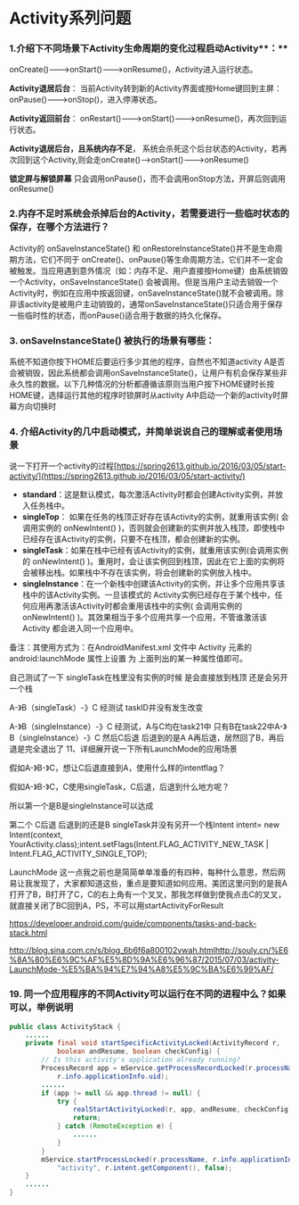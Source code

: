 # Activity系列问题

### 1.介绍下不同场景下Activity生命周期的变化过程启动Activity**：**

onCreate()--->onStart()--->onResume()，Activity进入运行状态。

**Activity退居后台**： 当前Activity转到新的Activity界面或按Home键回到主屏： onPause()--->onStop()，进入停滞状态。

**Activity返回前台**： onRestart()--->onStart()--->onResume()，再次回到运行状态。

**Activity退居后台，且系统内存不足**， 系统会杀死这个后台状态的Activity，若再次回到这个Activity,则会走onCreate()-->onStart()--->onResume()

**锁定屏与解锁屏幕** 只会调用onPause()，而不会调用onStop方法，开屏后则调用onResume()

### 2.内存不足时系统会杀掉后台的Activity，若需要进行一些临时状态的保存，在哪个方法进行？

Activity的 onSaveInstanceState() 和 onRestoreInstanceState()并不是生命周期方法，它们不同于 onCreate()、onPause()等生命周期方法，它们并不一定会被触发。当应用遇到意外情况（如：内存不足、用户直接按Home键）由系统销毁一个Activity，onSaveInstanceState() 会被调用。但是当用户主动去销毁一个Activity时，例如在应用中按返回键，onSaveInstanceState()就不会被调用。除非该activity是被用户主动销毁的，通常onSaveInstanceState()只适合用于保存一些临时性的状态，而onPause()适合用于数据的持久化保存。

### 3. onSaveInstanceState() 被执行的场景有哪些：

系统不知道你按下HOME后要运行多少其他的程序，自然也不知道activity A是否会被销毁，因此系统都会调用onSaveInstanceState()，让用户有机会保存某些非永久性的数据。以下几种情况的分析都遵循该原则当用户按下HOME键时长按HOME键，选择运行其他的程序时锁屏时从activity A中启动一个新的activity时屏幕方向切换时

### 4. 介绍Activity的几中启动模式，并简单说说自己的理解或者使用场景

说一下打开一个activity的过程[https://spring2613.github.io/2016/03/05/start-activity/](https://spring2613.github.io/2016/03/05/start-activity/)

* **standard**：这是默认模式，每次激活Activity时都会创建Activity实例，并放入任务栈中。
* **singleTop**： 如果在任务的栈顶正好存在该Activity的实例，就重用该实例( 会调用实例的 onNewIntent() )，否则就会创建新的实例并放入栈顶，即使栈中已经存在该Activity的实例，只要不在栈顶，都会创建新的实例。
* **singleTask**：如果在栈中已经有该Activity的实例，就重用该实例(会调用实例的 onNewIntent() )。重用时，会让该实例回到栈顶，因此在它上面的实例将会被移出栈。如果栈中不存在该实例，将会创建新的实例放入栈中。
* **singleInstance**：在一个新栈中创建该Activity的实例，并让多个应用共享该栈中的该Activity实例。一旦该模式的 Activity实例已经存在于某个栈中，任何应用再激活该Activity时都会重用该栈中的实例( 会调用实例的 onNewIntent() )。其效果相当于多个应用共享一个应用，不管谁激活该 Activity 都会进入同一个应用中。

备注：其使用方式为：在AndroidManifest.xml 文件中 Activity 元素的 android:launchMode 属性上设置 为 上面列出的某一种属性值即可。



自己测试了一下 singleTask在栈里没有实例的时候 是会直接放到栈顶 还是会另开一个栈

A-》B（singleTask）-》C 经测试 taskID并没有发生改变

A-》B（singleInstance）-》C 经测试，A与C均在task21中 只有B在task22中A-》B（singleInstance）-》C 然后C后退 后退到的是A A再后退，居然回了B，再后退是完全退出了
11、详细展开说一下所有LaunchMode的应用场景

假如A-》B-》C，想让C后退直接到A，使用什么样的intentflag？

假如A-》B-》C，C使用singleTask，C后退，后退到什么地方呢？

所以第一个是B是singleInstance可以达成

第二个 C后退 后退到的还是B singleTask并没有另开一个栈Intent intent= new Intent(context, YourActivity.class);intent.setFlags(Intent.FLAG_ACTIVITY_NEW_TASK | Intent.FLAG_ACTIVITY_SINGLE_TOP);

LaunchMode 这一点我之前也是简简单单准备的有四种，每种什么意思，然后网易让我发现了，大家都知道这些，重点是要知道如何应用。美团这里问到的是我A打开了B，B打开了C，C的右上角有一个叉叉，那我怎样做到使我点击C的叉叉，就直接关闭了BC回到A，PS，不可以用startActivityForResult

https://developer.android.com/guide/components/tasks-and-back-stack.html

http://blog.sina.com.cn/s/blog_6b6f6a800102vwah.htmlhttp://souly.cn/%E6%8A%80%E6%9C%AF%E5%8D%9A%E6%96%87/2015/07/03/activity-LaunchMode-%E5%BA%94%E7%94%A8%E5%9C%BA%E6%99%AF/



### 19. 同一个应用程序的不同Activity可以运行在不同的进程中么？如果可以，举例说明

```java
public class ActivityStack {   
    ......   
    private final void startSpecificActivityLocked(ActivityRecord r,   
            boolean andResume, boolean checkConfig) {   
        // Is this activity's application already running?   
        ProcessRecord app = mService.getProcessRecordLocked(r.processName,   
            r.info.applicationInfo.uid);   
        ......   
        if (app != null && app.thread != null) {   
            try {   
                realStartActivityLocked(r, app, andResume, checkConfig);   
                return;   
            } catch (RemoteException e) {   
                ......   
            }   
        }   
        mService.startProcessLocked(r.processName, r.info.applicationInfo, true, 0,   
            "activity", r.intent.getComponent(), false);   
    }   
    ......
}   
```